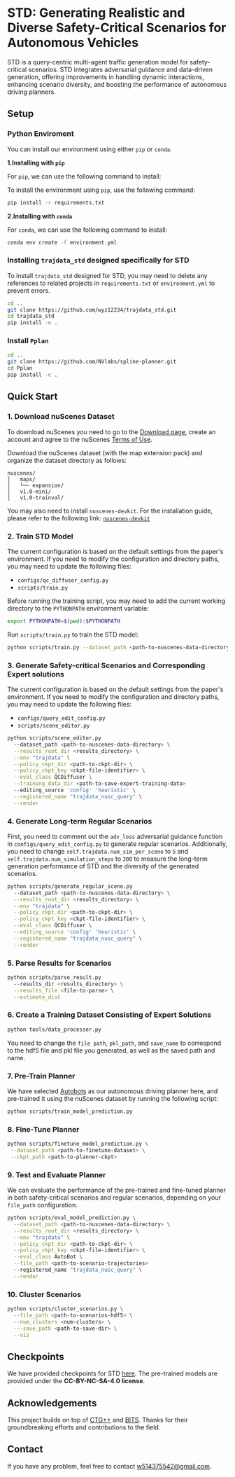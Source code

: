 # STD: Generating Realistic and Diverse Safety-Critical Scenarios for Autonomous Vehicles

STD is a query-centric multi-agent traffic generation model for safety-critical scenarios. STD integrates adversarial guidance and data-driven generation, offering improvements in handling dynamic interactions, enhancing scenario diversity, and boosting the performance of autonomous driving planners.

## Setup

### Python Enviroment

You can install our environment using either `pip` or `conda`.

**1.Installing with `pip`**

For `pip`, we can use the following command to install:


To install the environment using `pip`, use the following command:

```bash
pip install -r requirements.txt
```

**2.Installing with `conda`**

For ```conda```, we can use the following command to install:

```bash
conda env create -f environment.yml
```

### Installing `trajdata_std` designed specifically for STD

To install `trajdata_std` designed for STD, you may need to delete any references to related projects in `requirements.txt` or `environment.yml` to prevent errors.

```bash
cd ..
git clone https://github.com/wyz12234/trajdata_std.git
cd trajdata_std
pip install -e .
```

### Install `Pplan`

```bash
cd ..
git clone https://github.com/NVlabs/spline-planner.git
cd Pplan
pip install -e .
```

## Quick Start

### 1. Download nuScenes Dataset

To download nuScenes you need to go to the [Download page](https://www.nuscenes.org/download), 
create an account and agree to the nuScenes [Terms of Use](https://www.nuscenes.org/terms-of-use).

Download the nuScenes dataset (with the map extension pack) and organize the dataset directory as follows:
```
nuscenes/
│   maps/
│   └── expansion/
│   v1.0-mini/
│   v1.0-trainval/
```
You may also need to install `nuscenes-devkit`. For the installation guide, please refer to the following link: [`nuscenes-devkit`](https://github.com/nutonomy/nuscenes-devkit)

### 2. Train STD Model

The current configuration is based on the default settings from the paper's environment. If you need to modify the configuration and directory paths, you may need to update the following files:

- `configs/qc_diffuser_config.py`
- `scripts/train.py`

Before running the training script, you may need to add the current working directory to the `PYTHONPATH` environment variable:

```bash
export PYTHONPATH=$(pwd):$PYTHONPATH
```

Run `scripts/train.py` to train the STD model:

```bash
python scripts/train.py --dataset_path <path-to-nuscenes-data-directory> --config_name trajdata_nusc_query --wandb_project_name std
```

### 3. Generate Safety-critical Scenarios and Corresponding Expert solutions

The current configuration is based on the default settings from the paper's environment. If you need to modify the configuration and directory paths, you may need to update the following files:

- `configs/query_edit_config.py`
- `scripts/scene_editor.py`

```bash
python scripts/scene_editor.py 
  --dataset_path <path-to-nuscenes-data-directory> \
  --results_root_dir <results_directory> \
  --env "trajdata" \
  --policy_ckpt_dir <path-to-ckpt-dir> \
  --policy_ckpt_key <ckpt-file-identifier> \
  --eval_class QCDiffuser \
  --training_data_dir <path-to-save-expert-training-data>
  --editing_source 'config' 'heuristic' \
  --registered_name "trajdata_nusc_query" \
  --render
```

### 4. Generate Long-term Regular Scenarios

First, you need to comment out the `adv_loss` adversarial guidance function in `configs/query_edit_config.py` to generate regular scenarios. Additionally, you need to change `self.trajdata.num_sim_per_scene` to `5` and `self.trajdata.num_simulation_steps` to `200` to measure the long-term generation performance of STD and the diversity of the generated scenarios.

```bash
python scripts/generate_regular_scene.py 
  --dataset_path <path-to-nuscenes-data-directory> \
  --results_root_dir <results_directory> \
  --env "trajdata" \
  --policy_ckpt_dir <path-to-ckpt-dir> \
  --policy_ckpt_key <ckpt-file-identifier> \
  --eval_class QCDiffuser \
  --editing_source 'config' 'heuristic' \
  --registered_name "trajdata_nusc_query" \
  --render
```

### 5. Parse Results for Scenarios

```bash
python scripts/parse_result.py
  --results_dir <results_directory> \
  --results_file <file-to-parse> \
  --estimate_dist
```

### 6. Create a Training Dataset Consisting of Expert Solutions

```bash
python tools/data_processer.py
```

You need to change the `file path`, `pkl_path`, and `save_name` to correspond to the hdf5 file and pkl file you generated, as well as the saved path and name.

### 7. Pre-Train Planner

We have selected [Autobots](https://github.com/roggirg/AutoBots) as our autonomous driving planner here, and pre-trained it using the nuScenes dataset by running the following script:

```bash
python scripts/train_model_prediction.py
```

### 8. Fine-Tune Planner

```bash
python scripts/finetune_model_prediction.py \
 --dataset_path <path-to-finetune-dataset> \
 --ckpt_path <path-to-planner-ckpt>
```

### 9. Test and Evaluate Planner

We can evaluate the performance of the pre-trained and fine-tuned planner in both safety-critical scenarios and regular scenarios, depending on your `file_path` configuration.

```bash
python scripts/eval_model_prediction.py \
  --dataset_path <path-to-nuscenes-data-directory> \
  --results_root_dir <results_directory> \
  --env "trajdata" \
  --policy_ckpt_dir <path-to-ckpt-dir> \
  --policy_ckpt_key <ckpt-file-identifier> \
  --eval_class AutoBot \
  --file_path <path-to-scenario-trajectories>
  --registered_name "trajdata_nusc_query" \
  --render
```

### 10. Cluster Scenarios

```bash
python scripts/cluster_scenarios.py \
  --file_path <path-to-scenarios-hdf5> \
  --num_clusters <num-clusters> \
  ---save_path <path-to-save-dir> \
  --viz
```

## Checkpoints

We have provided checkpoints for STD [here](https://drive.google.com/drive/folders/1QZg0M-9YiWIOOicAzKEwLAH9W9hMobdB?usp=sharing). The pre-trained models are provided under the **CC-BY-NC-SA-4.0 license**.

## Acknowledgements

This project builds on top of [CTG++](https://github.com/NVlabs/CTG) and [BITS](https://github.com/NVlabs/traffic-behavior-simulation). Thanks for their groundbreaking efforts and contributions to the field.

## Contact

If you have any problem, feel free to contact w514375542@gmail.com.